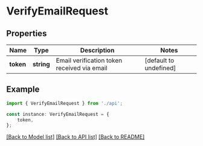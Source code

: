 # VerifyEmailRequest


## Properties

Name | Type | Description | Notes
------------ | ------------- | ------------- | -------------
**token** | **string** | Email verification token received via email | [default to undefined]

## Example

```typescript
import { VerifyEmailRequest } from './api';

const instance: VerifyEmailRequest = {
    token,
};
```

[[Back to Model list]](../README.md#documentation-for-models) [[Back to API list]](../README.md#documentation-for-api-endpoints) [[Back to README]](../README.md)
